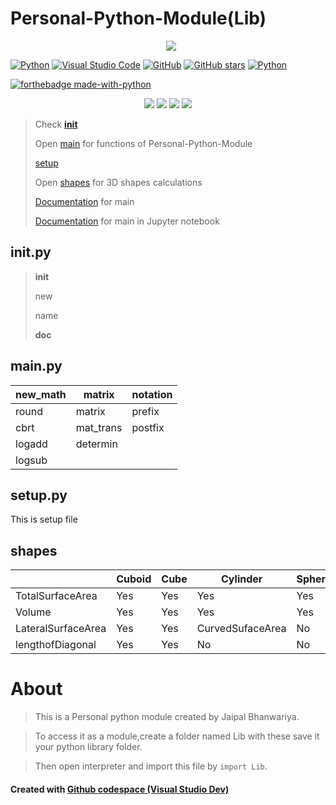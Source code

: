 # Personal-Python-Module(Lib)

<p align="center"> 
 <a href="https://github-readme-stats-eight-theta.vercel.app/api/top-langs/?username=BhJaipal&layout=compact&langs_count=16&theme=dark&background=black"> 
   <img src="http://github-readme-stats-eight-theta.vercel.app/api/top-langs/?username=BhJaipal&layout=compact&langs_count=16&background=black&theme=dark" style="margin-left:10px"/> 
  </a> 
 </p>

[![Python](https://img.shields.io/badge/Python-06a?logo=python&logoColor=F7DF1E)](https://www.python.org/) 
[![Visual Studio Code](https://img.shields.io/badge/V_S_Code-007ACC?logo=visual%20studio%20code&logoColor=3f3f8f)](https://code.visualstudio.com/) 
[![GitHub](https://badgen.net/badge/icon/github?icon=github&label&color=black)](https://github.com)
[![GitHub stars](https://img.shields.io/github/stars/BhJaipal/Python-Module.svg?style=plastic&label=Star&maxAge=2592000)](https://github.com/BhJaipal/Python-Module)
[![Python](https://img.shields.io/badge/Jupyter-fff?logo=jupyter)](https://www.python.org)

[![forthebadge made-with-python](http://ForTheBadge.com/images/badges/made-with-python.svg)](https://www.python.org/)

<p align="center">
<img src="https://img.shields.io/github/last-commit/BhJaipal/Python-Module?color=aqua&logo=%20Github&logoColor=%20yellow&style=plastic">
<img src="https://img.shields.io/github/contributors/BhJaipal/Python-Module?color=blue&logo=%20Github&logoColor=%20yellow&style=plastic">
<img src="https://img.shields.io/badge/Made%20with-Python-1f425f.svg">
<img src="https://img.shields.io/badge/Visual_Studio_Code-618745?style=for-the-badge&logo=visual%20studio%20code&logoColor=3f3f8f&style=plastic" />
</p>

> Check [__init__](https://github.com/BhJaipal/Personal-python-module/blob/main/Lib/src/__init__.py)
> 
> Open [main](https://github.com/BhJaipal/Personal-python-module/blob/main/Lib/src/main.py) for functions of Personal-Python-Module
> 
> [setup](https://github.com/BhJaipal/Personal-python-module/blob/main/Lib/src/setup.py)
> 
> Open [shapes](https://github.com/BhJaipal/Personal-python-module/blob/main/Lib/src/shapes.py) for 3D shapes calculations
>
> [Documentation](https://github.com/BhJaipal/Personal-python-module/blob/main/Lib/src/Main_doc.md) for main
> 
> [Documentation](https://github.com/BhJaipal/Personal-python-module/blob/main/Lib/src/Main_doc.ipynb) for main in Jupyter notebook

## __init__.py
> __init__
> 
> new
> 
> name
> 
> __doc__

## main.py

| new_math |matrix | notation |
|-------|----------|---------|
| round | matrix | prefix |
| cbrt | mat_trans | postfix |
| logadd | determin   |       |
| logsub |     |       |

## setup.py

This is setup file

## shapes

|                    | Cuboid | Cube |     Cylinder     | Sphere |
|--------------------|--------|------|------------------|--------|
| TotalSurfaceArea   |  Yes   | Yes  |        Yes       |  Yes   |
|       Volume       |  Yes   | Yes  |        Yes       |  Yes   |
| LateralSurfaceArea |  Yes   | Yes  | CurvedSufaceArea |   No   |
|  lengthofDiagonal  |  Yes   | Yes  |         No       |   No   |

# About
> This is a Personal python module created by Jaipal Bhanwariya.

> To access it as a module,create a folder named Lib with these save it your python library folder.

> Then open interpreter and import this file by `import Lib`.

#### Created with [Github codespace (Visual Studio Dev)](https://vscode.dev)
